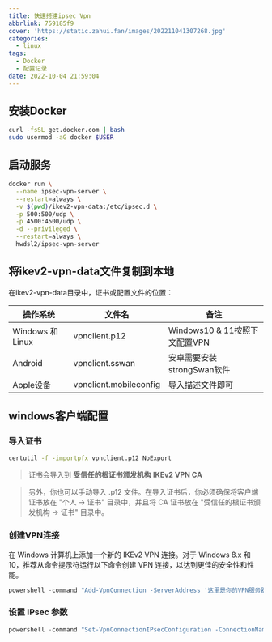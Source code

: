 ```yaml
---
title: 快速搭建ipsec Vpn
abbrlink: 759185f9
cover: 'https://static.zahui.fan/images/202211041307268.jpg'
categories:
  - linux
tags:
  - Docker
  - 配置记录
date: 2022-10-04 21:59:04
---
```



## 安装Docker

```bash
curl -fsSL get.docker.com | bash
sudo usermod -aG docker $USER
```

## 启动服务

```bash
docker run \
  --name ipsec-vpn-server \
  --restart=always \
  -v $(pwd)/ikev2-vpn-data:/etc/ipsec.d \
  -p 500:500/udp \
  -p 4500:4500/udp \
  -d --privileged \
  --restart=always \
  hwdsl2/ipsec-vpn-server
```

## 将ikev2-vpn-data文件复制到本地

在ikev2-vpn-data目录中，证书或配置文件的位置：

| 操作系统         | 文件名                 | 备注                          |
| ---------------- | ---------------------- | ----------------------------- |
| Windows 和 Linux | vpnclient.p12          | Windows10 & 11按照下文配置VPN |
| Android          | vpnclient.sswan        | 安卓需要安装strongSwan软件    |
| Apple设备        | vpnclient.mobileconfig | 导入描述文件即可              |



## windows客户端配置

### 导入证书

```bash
certutil -f -importpfx vpnclient.p12 NoExport
```

> 证书会导入到 **受信任的根证书颁发机构**  **IKEv2 VPN CA**

> 另外，你也可以手动导入 .p12 文件。在导入证书后，你必须确保将客户端证书放在 "个人 -> 证书" 目录中，并且将 CA 证书放在 "受信任的根证书颁发机构 -> 证书" 目录中。

### 创建VPN连接

在 Windows 计算机上添加一个新的 IKEv2 VPN 连接。对于 Windows 8.x 和 10，推荐从命令提示符运行以下命令创建 VPN 连接，以达到更佳的安全性和性能。

```powershell
powershell -command "Add-VpnConnection -ServerAddress '这里是你的VPN服务器地址' -Name 'VPN1' -TunnelType IKEv2 -AuthenticationMethod MachineCertificate -EncryptionLevel Required -PassThru"
```

### 设置 IPsec 参数

```powershell
powershell -command "Set-VpnConnectionIPsecConfiguration -ConnectionName 'VPN1' -AuthenticationTransformConstants GCMAES128 -CipherTransformConstants GCMAES128 -EncryptionMethod AES256 -IntegrityCheckMethod SHA256 -PfsGroup None -DHGroup Group14 -PassThru -Force"
```